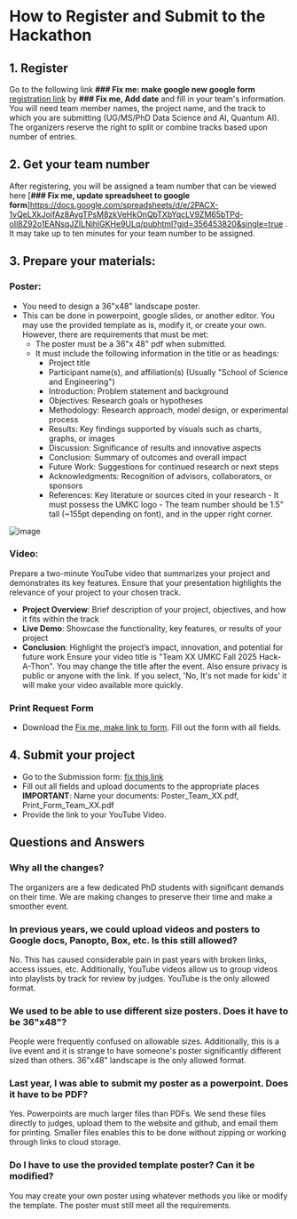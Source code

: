 # How to Register and Submit to the Hackathon
## 1. Register
Go to the following link **### Fix me: make google new google form** [registration link](https://docs.google.com/forms/d/e/1FAIpQLSfNTkLk6gslOX3ojZ3u0ImedPLXggbpbXvT07XveWL1F_kINw/viewform?usp=sharing) by **### Fix me, Add date** and fill in your team's information. You will need team member names, the project name, and the track to which you are submitting (UG/MS/PhD Data Science and AI, Quantum AI).  The organizers reserve the right to split or combine tracks based upon number of entries.
## 2. Get your team number
After registering, you will be assigned a team number that can be viewed here [**### Fix me, update spreadsheet to google form**]https://docs.google.com/spreadsheets/d/e/2PACX-1vQeLXkJojfAz8AygTPsM8zkVeHkOnQbTXbYqcLV9ZM65bTPd-oIl8Z92o1EANsqJZILNihlGKHe9ULq/pubhtml?gid=356453820&single=true . It may take up to ten minutes for your team number to be assigned.
## 3. Prepare your materials:
### Poster: 
- You need to design a 36"x48" landscape poster.
- This can be done in powerpoint, google slides, or another editor.  You may use the provided template as is, modify it, or create your own.  However, there are requirements that must be met:
     -  The poster must be a 36"x 48" pdf when submitted.
     -  It must include the following information in the title or as headings:
         - Project title
         - Participant name(s), and affiliation(s) (Usually "School of Science and Engineering")
         - Introduction: Problem statement and background
         - Objectives: Research goals or hypotheses
         - Methodology: Research approach, model design, or experimental process
         - Results: Key findings supported by visuals such as charts, graphs, or images
         - Discussion: Significance of results and innovative aspects
         - Conclusion: Summary of outcomes and overall impact
         - Future Work: Suggestions for continued research or next steps
         - Acknowledgments: Recognition of advisors, collaborators, or sponsors
         - References: Key literature or sources cited in your research
      - It must possess the UMKC logo
      - The team number should be 1.5" tall (~155pt depending on font), and in the upper right corner.

![image](https://github.com/user-attachments/assets/ebd7d6fc-a904-4d3b-8696-cddbed157b5b)

### Video:
Prepare a two-minute YouTube video that summarizes your project and demonstrates its key features. Ensure that your presentation highlights the relevance of your project to your chosen track.
- **Project Overview**: Brief description of your project, objectives, and how it fits within the track
- **Live Demo**: Showcase the functionality, key features, or results of your project
- **Conclusion**: Highlight the project’s impact, innovation, and potential for future work
Ensure your video title is "Team XX UMKC Fall 2025 Hack-A-Thon". You may change the title after the event.  Also ensure privacy is public or anyone with the link.  If you select, 'No, It's not made for kids' it will make your video available more quickly.
### Print Request Form
- Download the [Fix me, make link to form](google.com). Fill out the form with all fields.
## 4. Submit your project
- Go to the Submission form: [fix this link](google.com)
- Fill out all fields and upload documents to the appropriate places **IMPORTANT**: Name your documents: Poster_Team_XX.pdf, Print_Form_Team_XX.pdf
- Provide the link to your YouTube Video.


## Questions and Answers
### Why all the changes?
The organizers are a few dedicated PhD students with significant demands on their time.  We are making changes to preserve their time and make a smoother event.
### In previous years, we could upload videos and posters to Google docs, Panopto, Box, etc.  Is this still allowed?
No.  This has caused considerable pain in past years with broken links, access issues, etc.  Additionally, YouTube videos allow us to group videos into playlists by track for review by judges.  YouTube is the only allowed format.
### We used to be able to use different size posters.  Does it have to be 36"x48"?
People were frequently confused on allowable sizes.  Additionally, this is a live event and it is strange to have someone's poster significantly different sized than others.  36"x48" landscape is the only allowed format.
### Last year, I was able to submit my poster as a powerpoint. Does it have to be PDF?
Yes. Powerpoints are much larger files than PDFs.  We send these files directly to judges, upload them to the website and github, and email them for printing. Smaller files enables this to be done without zipping or working through links to cloud storage.
### Do I have to use the provided template poster? Can it be modified?
You may create your own poster using whatever methods you like or modify the template.  The poster must still meet all the requirements.



